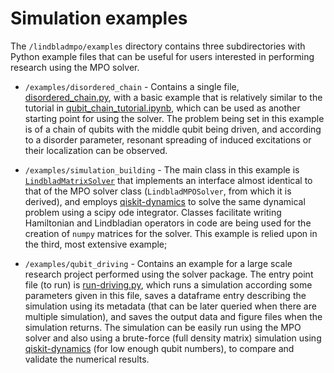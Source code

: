 # Simulation examples

The `/lindbladmpo/examples` directory contains three subdirectories with Python example files that can be useful for users interested in performing research using the MPO solver. 

* `/examples/disordered_chain` - Contains a single file, [disordered_chain.py](/lindbladmpo/examples/disordered_chain/disordered_chain.py),
  with a basic example that is relatively similar to the tutorial in 
  [qubit_chain_tutorial.ipynb](qubit_chain_tutorial.ipynb), which can be
  used as another starting point for using the solver. The problem being
  set in this example is of a chain of qubits with the middle qubit being
  driven, and according to a disorder parameter, resonant spreading of induced 
  excitations or their localization can be observed.
    
* `/examples/simulation_building` - The main class in this example is
  [`LindbladMatrixSolver`](/lindbladmpo/examples/simulation_building/LindbladMatrixSolver.py)
  that implements an interface almost identical to
  that of the MPO solver class (`LindbladMPOSolver`, from which it is derived), and employs 
  [qiskit-dynamics](https://github.com/Qiskit/qiskit-dynamics)
  to solve the same dynamical problem using a scipy ode integrator. Classes
  facilitate writing Hamiltonian and Lindbladian operators in code are
  being used for the creation of `numpy` matrices for the solver.
  This example is relied upon in the third, most extensive example;
  
* `/examples/qubit_driving` - Contains an example for a large scale
  research project performed using the solver package. The entry point file (to run) is 
  [run-driving.py](/lindbladmpo/examples/qubit_driving/run-driving.py),
  which runs a simulation according some parameters given in this file,
  saves a dataframe entry describing the simulation using its metadata
  (that can be later queried when there are multiple simulation), and saves 
  the output data and figure files when the simulation returns. The simulation
  can be easily run using the MPO solver and also using a brute-force (full
  density matrix) simulation using [qiskit-dynamics](https://github.com/Qiskit/qiskit-dynamics)
  (for low enough qubit numbers),
  to compare and validate the numerical results.
  


